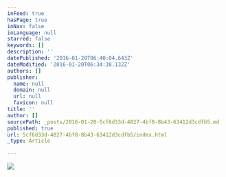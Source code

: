 ```yaml
---
inFeed: true
hasPage: true
inNav: false
inLanguage: null
starred: false
keywords: []
description: ''
datePublished: '2016-01-20T06:40:04.643Z'
dateModified: '2016-01-20T06:34:38.132Z'
authors: []
publisher:
  name: null
  domain: null
  url: null
  favicon: null
title: ''
author: []
sourcePath: _posts/2016-01-20-5cf6d33d-4827-4bf8-8b43-63412d3cdfb5.md
published: true
url: 5cf6d33d-4827-4bf8-8b43-63412d3cdfb5/index.html
_type: Article

---
```

![](https://the-grid-user-content.s3-us-west-2.amazonaws.com/ea9e02ed-0ef0-4ac3-8996-a6be26467416.jpg)